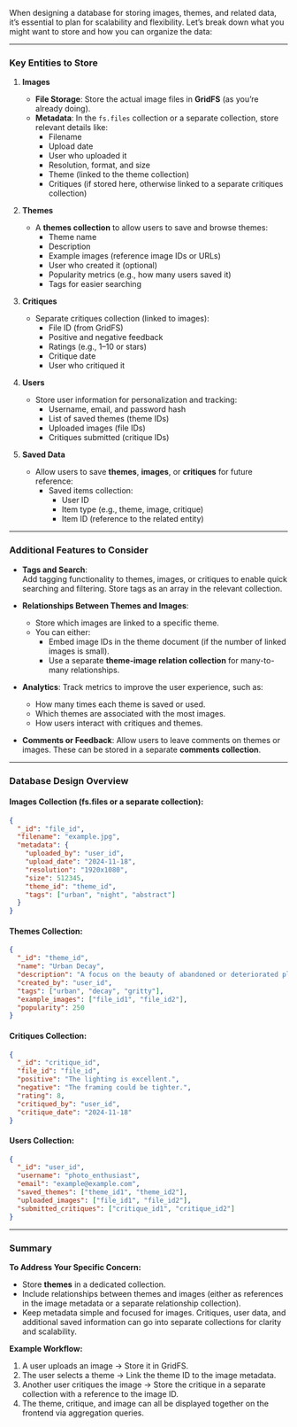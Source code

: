 When designing a database for storing images, themes, and related data, it’s essential to plan for scalability and flexibility. Let’s break down what you might want to store and how you can organize the data:

---

### **Key Entities to Store**

1. **Images**
   - **File Storage**: Store the actual image files in **GridFS** (as you’re already doing).
   - **Metadata**: In the `fs.files` collection or a separate collection, store relevant details like:
     - Filename
     - Upload date
     - User who uploaded it
     - Resolution, format, and size
     - Theme (linked to the theme collection)
     - Critiques (if stored here, otherwise linked to a separate critiques collection)

2. **Themes**
   - A **themes collection** to allow users to save and browse themes:
     - Theme name
     - Description
     - Example images (reference image IDs or URLs)
     - User who created it (optional)
     - Popularity metrics (e.g., how many users saved it)
     - Tags for easier searching

3. **Critiques**
   - Separate critiques collection (linked to images):
     - File ID (from GridFS)
     - Positive and negative feedback
     - Ratings (e.g., 1–10 or stars)
     - Critique date
     - User who critiqued it

4. **Users**
   - Store user information for personalization and tracking:
     - Username, email, and password hash
     - List of saved themes (theme IDs)
     - Uploaded images (file IDs)
     - Critiques submitted (critique IDs)

5. **Saved Data**
   - Allow users to save **themes**, **images**, or **critiques** for future reference:
     - Saved items collection:
       - User ID
       - Item type (e.g., theme, image, critique)
       - Item ID (reference to the related entity)

---

### **Additional Features to Consider**

- **Tags and Search**:  
  Add tagging functionality to themes, images, or critiques to enable quick searching and filtering. Store tags as an array in the relevant collection.

- **Relationships Between Themes and Images**:
  - Store which images are linked to a specific theme.
  - You can either:
    - Embed image IDs in the theme document (if the number of linked images is small).
    - Use a separate **theme-image relation collection** for many-to-many relationships.

- **Analytics**:
  Track metrics to improve the user experience, such as:
  - How many times each theme is saved or used.
  - Which themes are associated with the most images.
  - How users interact with critiques and themes.

- **Comments or Feedback**:
  Allow users to leave comments on themes or images. These can be stored in a separate **comments collection**.

---

### **Database Design Overview**

#### **Images Collection (fs.files or a separate collection)**:
```json
{
  "_id": "file_id",
  "filename": "example.jpg",
  "metadata": {
    "uploaded_by": "user_id",
    "upload_date": "2024-11-18",
    "resolution": "1920x1080",
    "size": 512345,
    "theme_id": "theme_id",
    "tags": ["urban", "night", "abstract"]
  }
}
```

#### **Themes Collection**:
```json
{
  "_id": "theme_id",
  "name": "Urban Decay",
  "description": "A focus on the beauty of abandoned or deteriorated places.",
  "created_by": "user_id",
  "tags": ["urban", "decay", "gritty"],
  "example_images": ["file_id1", "file_id2"],
  "popularity": 250
}
```

#### **Critiques Collection**:
```json
{
  "_id": "critique_id",
  "file_id": "file_id",
  "positive": "The lighting is excellent.",
  "negative": "The framing could be tighter.",
  "rating": 8,
  "critiqued_by": "user_id",
  "critique_date": "2024-11-18"
}
```

#### **Users Collection**:
```json
{
  "_id": "user_id",
  "username": "photo_enthusiast",
  "email": "example@example.com",
  "saved_themes": ["theme_id1", "theme_id2"],
  "uploaded_images": ["file_id1", "file_id2"],
  "submitted_critiques": ["critique_id1", "critique_id2"]
}
```

---

### **Summary**

**To Address Your Specific Concern:**
- Store **themes** in a dedicated collection.  
- Include relationships between themes and images (either as references in the image metadata or a separate relationship collection).  
- Keep metadata simple and focused for images. Critiques, user data, and additional saved information can go into separate collections for clarity and scalability.

**Example Workflow:**
1. A user uploads an image → Store it in GridFS.
2. The user selects a theme → Link the theme ID to the image metadata.
3. Another user critiques the image → Store the critique in a separate collection with a reference to the image ID.  
4. The theme, critique, and image can all be displayed together on the frontend via aggregation queries.